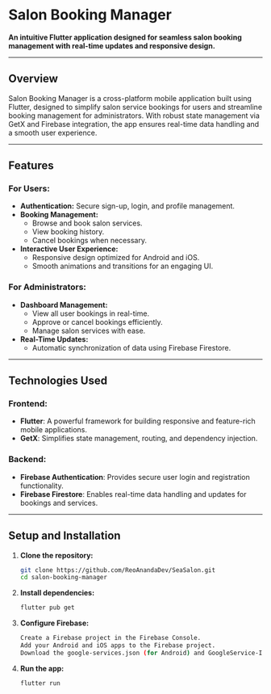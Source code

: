 # Salon Booking Manager  

**An intuitive Flutter application designed for seamless salon booking management with real-time updates and responsive design.**  

---

## **Overview**  
Salon Booking Manager is a cross-platform mobile application built using Flutter, designed to simplify salon service bookings for users and streamline booking management for administrators. With robust state management via GetX and Firebase integration, the app ensures real-time data handling and a smooth user experience.  

---

## **Features**  

### **For Users:**  
- **Authentication:** Secure sign-up, login, and profile management.  
- **Booking Management:**  
  - Browse and book salon services.  
  - View booking history.  
  - Cancel bookings when necessary.  
- **Interactive User Experience:**  
  - Responsive design optimized for Android and iOS.  
  - Smooth animations and transitions for an engaging UI.  

### **For Administrators:**  
- **Dashboard Management:**  
  - View all user bookings in real-time.  
  - Approve or cancel bookings efficiently.  
  - Manage salon services with ease.  
- **Real-Time Updates:**  
  - Automatic synchronization of data using Firebase Firestore.  

---

## **Technologies Used**  

### **Frontend:**  
- **Flutter**: A powerful framework for building responsive and feature-rich mobile applications.  
- **GetX**: Simplifies state management, routing, and dependency injection.  

### **Backend:**  
- **Firebase Authentication**: Provides secure user login and registration functionality.  
- **Firebase Firestore**: Enables real-time data handling and updates for bookings and services.  

---

## **Setup and Installation**  

1. **Clone the repository:**  
   ```bash  
   git clone https://github.com/ReoAnandaDev/SeaSalon.git 
   cd salon-booking-manager  

2. **Install dependencies:**  
   ```bash
   flutter pub get


3. **Configure Firebase:**  
   ```bash
   Create a Firebase project in the Firebase Console.
   Add your Android and iOS apps to the Firebase project.
   Download the google-services.json (for Android) and GoogleService-Info.plist (for iOS) files and place them in the respective android/app and ios/Runner directories.


4. **Run the app:**  
   ```bash
   flutter run


